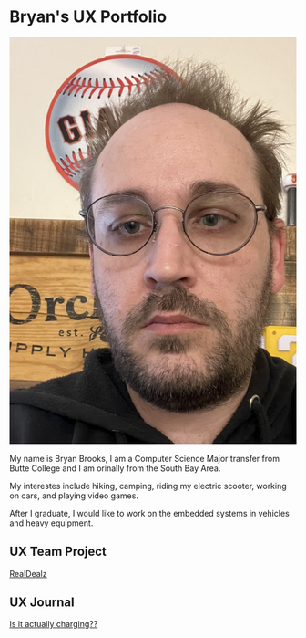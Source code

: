 # Bryan's UX Portfolio

![selfie](/assets/images/selfie.JPG)

My name is Bryan Brooks, I am a Computer Science Major transfer from Butte College and I am orinally from the South Bay Area.

My interestes include hiking, camping, riding my electric scooter, working on cars, and playing video games.

After I graduate, I would like to work on the embedded systems in vehicles and heavy equipment.

## UX Team Project

[RealDealz](https://usabilityengineering.github.io/RealDealz/)

## UX Journal

[Is it actually charging??](j01/)
